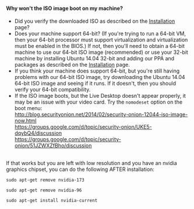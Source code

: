 #### Why won't the ISO image boot on my machine? ####
  * Did you verify the downloaded ISO as described on the [Installation](Installation) page?
  * Does your machine support 64-bit?  (If you're trying to run a 64-bit VM, then your 64-bit processor must support virtualization and virtualization must be enabled in the BIOS.)  If not, then you'll need to obtain a 64-bit machine to use our 64-bit ISO image (recommended) or use your 32-bit machine by installing Ubuntu 14.04 32-bit and adding our PPA and packages as described on the [Installation](Installation) page.
  * If you think your machine does support 64-bit, but you're still having problems with our 64-bit ISO image, try downloading the Ubuntu 14.04 64-bit ISO image and seeing if it runs.  If it doesn't, then you should verify your 64-bit compatibility.
  * If the ISO image boots, but the Live Desktop doesn't appear properly, it may be an issue with your video card.  Try the `nomodeset` option on the boot menu:<br>
<a href='http://blog.securityonion.net/2014/02/security-onion-12044-iso-image-now.html'>http://blog.securityonion.net/2014/02/security-onion-12044-iso-image-now.html</a><br>
<a href='https://groups.google.com/d/topic/security-onion/UKE5-dqybQ4/discussion'>https://groups.google.com/d/topic/security-onion/UKE5-dqybQ4/discussion</a><br>
<a href='https://groups.google.com/d/topic/security-onion/51JZWXZfBho/discussion'>https://groups.google.com/d/topic/security-onion/51JZWXZfBho/discussion</a><br>
<br>
If that works but you are left with low resolution and you have an nvidia graphics chipset, you can do the following AFTER installation:<br>
<pre><code>sudo apt-get remove nvidia-173<br>
sudo apt-get remove nvidia-96<br>
sudo apt-get install nvidia-current<br>
</code></pre>